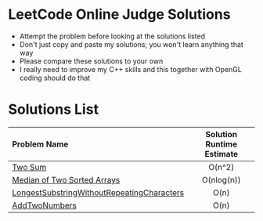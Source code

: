 LeetCode Online Judge Solutions
===============================
- Attempt the problem before looking at the solutions listed
- Don't just copy and paste my solutions; you won't learn anything that way
- Please compare these solutions to your own
- I really need to improve my C++ skills and this together with OpenGL coding should do that

Solutions List
==============

| Problem Name  | Solution Runtime Estimate   |
|:--------------|:---------------------------:|
| [Two Sum](https://github.com/taywils/leetcode/blob/master/TwoSum.cpp) |  O(n^2) |
| [Median of Two Sorted Arrays](https://github.com/taywils/leetcode/blob/master/MedianOfTwoSortedArrays.cpp)| O(nlog(n)) |
| [LongestSubstringWithoutRepeatingCharacters](https://github.com/taywils/leetcode/blob/master/LongestSubstringWithoutRepeatingCharacters.cpp) | O(n) |
| [AddTwoNumbers](https://github.com/taywils/leetcode/blob/master/AddTwoNumbers.cpp) | O(n) |
